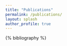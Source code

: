 ```yaml
---
title: "Publications"
permalink: /publications/
layout: splash
author_profile: true
---
```



{% bibliography %}
